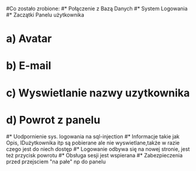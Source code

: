 #Co zostało zrobione:
#* Połączenie z Bazą Danych
#* System Logowania
#* Zaczątki Panelu użytkownika 
#    a) Avatar
#    b) E-mail 
#    c) Wyswietlanie nazwy uzytkownika
#    d) Powrot z panelu
#* Uodpornienie sys. logowania na sql-injection
#*  Informacje takie jak Opis, IDużytkownika itp są pobierane ale nie wyswietlane,także w razie czego jest do niech dostęp
#*  Logowanie odbywa się na nowej stronie, jest też przycisk powrotu 
#*  Obsługa sesji jest wspierana 
#*  Zabezpieczenia przed przejsciem "na pałe" np do panelu 
